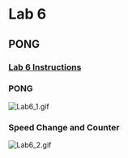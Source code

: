 # Lab 6

## PONG

### [Lab 6 Instructions](https://github.com/kevinwlu/dsd/tree/master/Nexys-A7/Lab-6)


### PONG
![Lab6_1.gif](https://github.com/Jonathan-Cho/CPE-487/blob/main/Lab6/Lab6_1.gif)

### Speed Change and Counter
![Lab6_2.gif](https://github.com/Jonathan-Cho/CPE-487/blob/main/Lab6/Lab6_2.gif)

